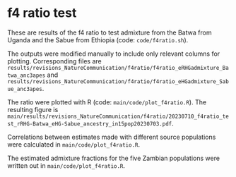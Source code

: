 # f4 ratio test

These are results of the f4 ratio to test admixture from the Batwa from Uganda and the Sabue from Ethiopia (code: `code/f4ratio.sh`).

The outputs were modified manually to include only relevant columns for plotting. Corresponding files are `results/revisions_NatureCommunication/f4ratio/f4ratio_eRHGadmixture_Batwa_anc3apes` and `results/revisions_NatureCommunication/f4ratio/f4ratio_eHGadmixture_Sabue_anc3apes`.

The ratio were plotted with R (code: `main/code/plot_f4ratio.R`). The resulting figure is `main/results/revisions_NatureCommunication/f4ratio/20230710_f4ratio_test_rRHG-Batwa_eHG-Sabue_ancestry_in15pop20230703.pdf`.

Correlations between estimates made with different source populations were calculated in `main/code/plot_f4ratio.R`.

The estimated admixture fractions for the five Zambian populations were written out in `main/code/plot_f4ratio.R`.
